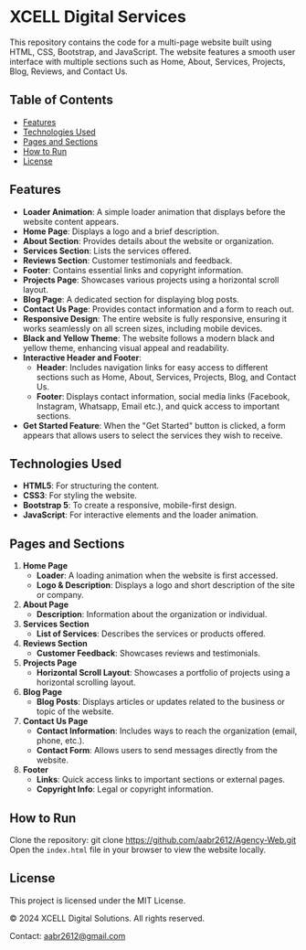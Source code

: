 # XCELL Digital Services

This repository contains the code for a multi-page website built using HTML, CSS, Bootstrap, and JavaScript. The website features a smooth user interface with multiple sections such as Home, About, Services, Projects, Blog, Reviews, and Contact Us.

## Table of Contents
- [Features](#features)
- [Technologies Used](#technologies-used)
- [Pages and Sections](#pages-and-sections)
- [How to Run](#how-to-run)
- [License](#license)

## Features
- **Loader Animation**: A simple loader animation that displays before the website content appears.
- **Home Page**: Displays a logo and a brief description.
- **About Section**: Provides details about the website or organization.
- **Services Section**: Lists the services offered.
- **Reviews Section**: Customer testimonials and feedback.
- **Footer**: Contains essential links and copyright information.
- **Projects Page**: Showcases various projects using a horizontal scroll layout.
- **Blog Page**: A dedicated section for displaying blog posts.
- **Contact Us Page**: Provides contact information and a form to reach out.
- **Responsive Design**: The entire website is fully responsive, ensuring it works seamlessly on all screen sizes, including mobile devices.
- **Black and Yellow Theme**: The website follows a modern black and yellow theme, enhancing visual appeal and readability.
- **Interactive Header and Footer**:
  - **Header**: Includes navigation links for easy access to different sections such as Home, About, Services, Projects, Blog, and Contact Us.
  - **Footer**: Displays contact information, social media links (Facebook, Instagram, Whatsapp, Email etc.), and quick access to important sections.
- **Get Started Feature**: When the "Get Started" button is clicked, a form appears that allows users to select the services they wish to receive.

## Technologies Used
- **HTML5**: For structuring the content.
- **CSS3**: For styling the website.
- **Bootstrap 5**: To create a responsive, mobile-first design.
- **JavaScript**: For interactive elements and the loader animation.

## Pages and Sections
1. **Home Page**
   - **Loader**: A loading animation when the website is first accessed.
   - **Logo & Description**: Displays a logo and short description of the site or company.
2. **About Page**
   - **Description**: Information about the organization or individual.
3. **Services Section**
   - **List of Services**: Describes the services or products offered.
4. **Reviews Section**
   - **Customer Feedback**: Showcases reviews and testimonials.
5. **Projects Page**
   - **Horizontal Scroll Layout**: Showcases a portfolio of projects using a horizontal scrolling layout.
6. **Blog Page**
   - **Blog Posts**: Displays articles or updates related to the business or topic of the website.
7. **Contact Us Page**
   - **Contact Information**: Includes ways to reach the organization (email, phone, etc.).
   - **Contact Form**: Allows users to send messages directly from the website.
8. **Footer**
   - **Links**: Quick access links to important sections or external pages.
   - **Copyright Info**: Legal or copyright information.

## How to Run
Clone the repository:
      git clone https://github.com/aabr2612/Agency-Web.git
Open the `index.html` file in your browser to view the website locally.

## License
This project is licensed under the MIT License.

<footer>
<p>&copy; 2024 XCELL Digital Solutions. All rights reserved.</p>
<p>Contact: <a href="mailto:aabr2612@gmail.com">aabr2612@gmail.com</a></p>
</footer>
